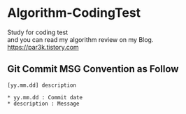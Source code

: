 # Algorithm-CodingTest
Study for coding test</br>
and you can read my algorithm review on my Blog.</br>
https://par3k.tistory.com

## Git Commit MSG Convention as Follow
```
[yy.mm.dd] description

* yy.mm.dd : Commit date
* description : Message

```
